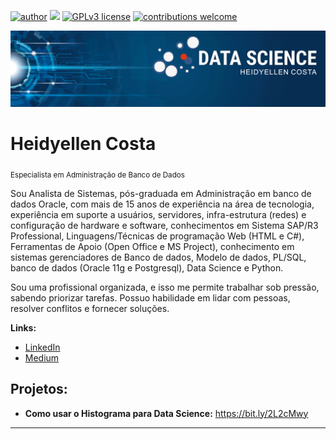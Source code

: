 [![author](https://img.shields.io/badge/author-carlosfab-red.svg)](https://www.linkedin.com/in/carlosfab) [![](https://img.shields.io/badge/python-3.7+-blue.svg)](https://www.python.org/downloads/release/python-365/) [![GPLv3 license](https://img.shields.io/badge/License-GPLv3-blue.svg)](http://perso.crans.org/besson/LICENSE.html) [![contributions welcome](https://img.shields.io/badge/contributions-welcome-brightgreen.svg?style=flat)](https://github.com/carlosfab/data_science/issues)

<p align="center">
  <img src="banner.png" >
</p>

# Heidyellen Costa
<sub>Especialista em Administração de Banco de Dados</sub>

Sou Analista de Sistemas, pós-graduada em Administração em banco de dados Oracle, com mais de 15 anos de experiência na área de tecnologia, experiência em suporte a usuários, servidores, infra-estrutura (redes) e configuração de hardware e software, conhecimentos em Sistema SAP/R3 Professional, Linguagens/Técnicas de programação Web (HTML e C#), Ferramentas de Apoio (Open Office e MS Project), conhecimento em sistemas gerenciadores de Banco de dados, Modelo de dados, PL/SQL, banco de dados (Oracle 11g e Postgresql), Data Science e Python.

Sou uma profissional organizada, e isso me permite trabalhar sob pressão, sabendo priorizar tarefas. Possuo habilidade em lidar com pessoas, resolver conflitos e fornecer soluções.



**Links:**
* [LinkedIn](https://www.linkedin.com/in/heidyellen-costa-4706661a9/)
* [Medium](https://medium.com/@heidycsc)



## Projetos:


* **Como usar o Histograma para Data Science:** https://bit.ly/2L2cMwy


---




